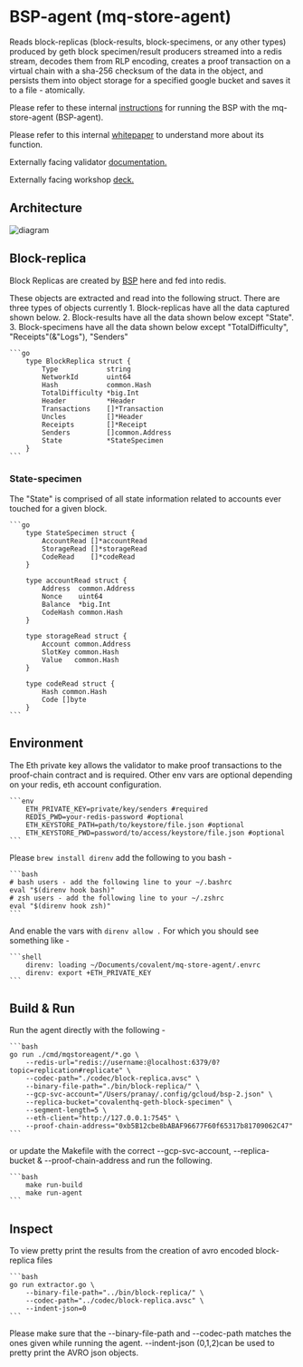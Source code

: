 # BSP-agent (mq-store-agent)

Reads block-replicas (block-results, block-specimens, or any other types) produced by geth block specimen/result producers streamed into a redis stream, decodes them from RLP encoding, creates a proof transaction on a virtual chain with a sha-256 checksum of the data in the object, and persists them into object storage for a specified google bucket and saves it to a file - atomically.

Please refer to these internal [instructions](https://docs.google.com/document/d/1BMC9-VXZfpB6mGczSu8ylUXJZ_CIx4ephepDtlruv_Q/edit?usp=sharing) for running the BSP with the mq-store-agent (BSP-agent).

Please refer to this internal [whitepaper](https://docs.google.com/document/d/1J6RalVVfMSh2kSKNHM3Agb4GngzWVw9e1PqLSVb3-PU/edit#) to understand more about its function.

Externally facing validator [documentation.](https://www.notion.so/covalenthq/Validator-Documentation-e9fdba94c9e149aeba798ece303dc5d4)

Externally facing workshop [deck.](https://docs.google.com/presentation/d/1qInReJcMxvVywJ8onoFPoKCwuorJ8LpOn3hwLJIl7bg/edit?usp=sharing)

## Architecture

![diagram](https://imgur.com/a/zIGw3wu)

## Block-replica

Block Replicas are created by [BSP](https://docs.google.com/document/d/1BMC9-VXZfpB6mGczSu8ylUXJZ_CIx4ephepDtlruv_Q/edit#heading=h.5owqpz3w99gp) here and fed into redis.

These objects are extracted and read into the following struct. There are three types  of objects currently
    1. Block-replicas have all the data captured shown below.
    2. Block-results have all the data shown below except "State".
    3. Block-specimens have all the data shown below except "TotalDifficulty", "Receipts"(&"Logs"), "Senders"

    ```go
        type BlockReplica struct {
            Type            string
            NetworkId       uint64
            Hash            common.Hash
            TotalDifficulty *big.Int
            Header          *Header
            Transactions    []*Transaction
            Uncles          []*Header
            Receipts        []*Receipt
            Senders         []common.Address
            State           *StateSpecimen
        }
    ```

### State-specimen

The "State" is comprised of all state information related to accounts ever touched for a given block.

    ```go
        type StateSpecimen struct {
            AccountRead []*accountRead
            StorageRead []*storageRead
            CodeRead    []*codeRead
        }

        type accountRead struct {
            Address  common.Address
            Nonce    uint64
            Balance  *big.Int
            CodeHash common.Hash
        }

        type storageRead struct {
            Account common.Address
            SlotKey common.Hash
            Value   common.Hash
        }

        type codeRead struct {
            Hash common.Hash
            Code []byte
        }
    ```

## Environment

The Eth private key allows the validator to make proof transactions to the proof-chain contract and is required.
Other env vars are optional depending on your redis, eth account configuration.

    ```env
        ETH_PRIVATE_KEY=private/key/senders #required
        REDIS_PWD=your-redis-password #optional
        ETH_KEYSTORE_PATH=path/to/keystore/file.json #optional
        ETH_KEYSTORE_PWD=password/to/access/keystore/file.json #optional
    ```
Please `brew install direnv` add the following to you bash -

    ```bash
    # bash users - add the following line to your ~/.bashrc
    eval "$(direnv hook bash)"
    # zsh users - add the following line to your ~/.zshrc
    eval "$(direnv hook zsh)"
    ```

And enable the vars with `direnv allow .`
For which you should see something like -

    ```shell
        direnv: loading ~/Documents/covalent/mq-store-agent/.envrc
        direnv: export +ETH_PRIVATE_KEY
    ```

## Build & Run

Run the agent directly with the following -

    ```bash
    go run ./cmd/mqstoreagent/*.go \ 
        --redis-url="redis://username:@localhost:6379/0?topic=replication#replicate" \ 
        --codec-path="./codec/block-replica.avsc" \ 
        --binary-file-path="./bin/block-replica/" \ 
        --gcp-svc-account="/Users/pranay/.config/gcloud/bsp-2.json" \ 
        --replica-bucket="covalenthq-geth-block-specimen" \ 
        --segment-length=5 \ 
        --eth-client="http://127.0.0.1:7545" \ 
        --proof-chain-address="0xb5B12cbe8bABAF96677F60f65317b81709062C47"
    ```
or update the Makefile with the correct --gcp-svc-account, --replica-bucket & --proof-chain-address
and run the following.

    ```bash
        make run-build
        make run-agent
    ```

## Inspect

To view pretty print the results from the creation of avro encoded block-replica files

    ```bash
    go run extractor.go \ 
        --binary-file-path="../bin/block-replica/" \ 
        --codec-path="../codec/block-replica.avsc" \ 
        --indent-json=0
    ```

Please make sure that the --binary-file-path and --codec-path matches the ones given while running the agent.
--indent-json (0,1,2)can be used to pretty print the AVRO json objects.
